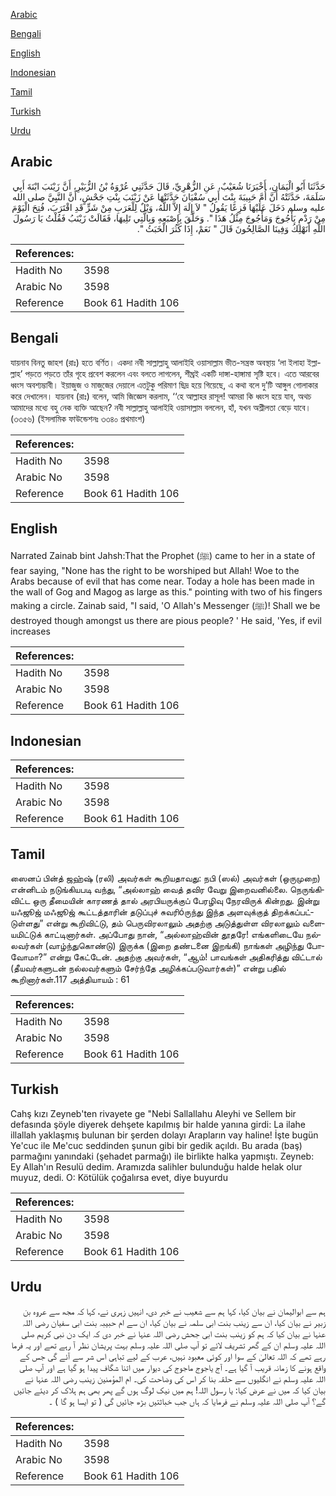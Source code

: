 [Arabic](#arabic)

[Bengali](#bengali)

[English](#english)

[Indonesian](#indonesian)

[Tamil](#tamil)

[Turkish](#turkish)

[Urdu](#urdu)

## Arabic


<div dir="rtl" lang="ar" style={{fontSize:'larger',backgroundColor:'#f8f9fa',padding:20}}>
حَدَّثَنَا أَبُو الْيَمَانِ، أَخْبَرَنَا شُعَيْبٌ، عَنِ الزُّهْرِيِّ، قَالَ حَدَّثَنِي عُرْوَةُ بْنُ الزُّبَيْرِ، أَنَّ زَيْنَبَ ابْنَةَ أَبِي سَلَمَةَ، حَدَّثَتْهُ أَنَّ أُمَّ حَبِيبَةَ بِنْتَ أَبِي سُفْيَانَ حَدَّثَتْهَا عَنْ زَيْنَبَ بِنْتِ جَحْشٍ، أَنَّ النَّبِيَّ صلى الله عليه وسلم دَخَلَ عَلَيْهَا فَزِعًا يَقُولُ ‏"‏ لاَ إِلَهَ إِلاَّ اللَّهُ، وَيْلٌ لِلْعَرَبِ مِنْ شَرٍّ قَدِ اقْتَرَبَ، فُتِحَ الْيَوْمَ مِنْ رَدْمِ يَأْجُوجَ وَمَأْجُوجَ مِثْلُ هَذَا ‏"‏‏.‏ وَحَلَّقَ بِإِصْبَعِهِ وَبِالَّتِي تَلِيهَا، فَقَالَتْ زَيْنَبُ فَقُلْتُ يَا رَسُولَ اللَّهِ أَنَهْلِكُ وَفِينَا الصَّالِحُونَ قَالَ ‏"‏ نَعَمْ، إِذَا كَثُرَ الْخَبَثُ ‏"‏‏.‏
</div>
<div style={{backgroundColor:'#f8f9fa',padding:20, marginBottom: 10}}><table> <thead> <tr> <th>References:</th> <th></th> </tr> </thead> <tbody><tr><td>Hadith No</td><td>3598</td></tr><tr><td>Arabic No</td><td>3598</td></tr><tr><td>Reference</td><td>Book 61 Hadith 106</td></tr></tbody></table></div>

## Bengali


<div dir="ltr" lang="bn" style={{fontSize:'larger',backgroundColor:'#f8f9fa',padding:20}}>
যায়নাব বিনতু জাহশ (রাঃ) হতে বর্ণিত। একদা নবী সাল্লাল্লাহু আলাইহি ওয়াসাল্লাম ভীত-সন্ত্রস্ত অবস্থায় ‘লা ইলাহা ইল্লাল্লাহ’ পড়তে পড়তে তাঁর গৃহে প্রবেশ করলেন এবং বলতে লাগলেন, শীঘ্রই একটি দাঙ্গা-হাঙ্গামা সৃষ্টি হবে। এতে আরবের ধ্বংস অবশ্যম্ভাবী। ইয়াজুজ ও মাজুজের দেয়ালে এতটুকু পরিমাণ ছিদ্র হয়ে গিয়েছে, এ কথা বলে দু’টি আঙ্গুল গোলাকার করে দেখালেন। যায়নাব (রাঃ) বলেন, আমি জিজ্ঞেস করলাম, ‘‘হে আল্লাহর রাসূল! আমরা কি ধ্বংস হয়ে যাব, অথচ আমাদের মধ্যে বহু নেক ব্যক্তি আছেন? নবী সাল্লাল্লাহু আলাইহি ওয়াসাল্লাম বললেন, হাঁ, যখন অশ্লীলতা বেড়ে যাবে। (৩৩৫৬) (ইসলামিক ফাউন্ডেশনঃ ৩৩৪০ প্রথমাংশ)
</div>
<div style={{backgroundColor:'#f8f9fa',padding:20, marginBottom: 10}}><table> <thead> <tr> <th>References:</th> <th></th> </tr> </thead> <tbody><tr><td>Hadith No</td><td>3598</td></tr><tr><td>Arabic No</td><td>3598</td></tr><tr><td>Reference</td><td>Book 61 Hadith 106</td></tr></tbody></table></div>

## English


<div dir="ltr" lang="en" style={{fontSize:'larger',backgroundColor:'#f8f9fa',padding:20}}>
Narrated Zainab bint Jahsh:That the Prophet (ﷺ) came to her in a state of fear saying, "None has the right to be worshiped but Allah! Woe to the Arabs because of evil that has come near. Today a hole has been made in the wall of Gog and Magog as large as this." pointing with two of his fingers making a circle. Zainab said, "I said, 'O Allah's Messenger (ﷺ)! Shall we be destroyed though amongst us there are pious people? ' He said, 'Yes, if evil increases
</div>
<div style={{backgroundColor:'#f8f9fa',padding:20, marginBottom: 10}}><table> <thead> <tr> <th>References:</th> <th></th> </tr> </thead> <tbody><tr><td>Hadith No</td><td>3598</td></tr><tr><td>Arabic No</td><td>3598</td></tr><tr><td>Reference</td><td>Book 61 Hadith 106</td></tr></tbody></table></div>

## Indonesian


<div dir="ltr" lang="id" style={{fontSize:'larger',backgroundColor:'#f8f9fa',padding:20}}>

</div>
<div style={{backgroundColor:'#f8f9fa',padding:20, marginBottom: 10}}><table> <thead> <tr> <th>References:</th> <th></th> </tr> </thead> <tbody><tr><td>Hadith No</td><td>3598</td></tr><tr><td>Arabic No</td><td>3598</td></tr><tr><td>Reference</td><td>Book 61 Hadith 106</td></tr></tbody></table></div>

## Tamil


<div dir="ltr" lang="ta" style={{fontSize:'larger',backgroundColor:'#f8f9fa',padding:20}}>
ஸைனப் பின்த் ஜஹ்ஷ் (ரலி) அவர்கள் கூறியதாவது: நபி (ஸல்) அவர்கள் (ஒருமுறை) என்னிடம் நடுங்கியபடி வந்து, “அல்லாஹ் வைத் தவிர வேறு இறைவனில்லை. நெருங்கிவிட்ட ஒரு தீமையின் காரணத் தால் அரபியருக்குப் பேரழிவு நேரவிருக் கின்றது. இன்று யஃஜூஜ் மஃஜூஜ் கூட்டத்தாரின் தடுப்புச் சுவரிóருந்து இந்த அளவுக்குத் திறக்கப்பட்டுள்ளது” என்று கூறிவிட்டு, தம் பெருவிரலாலும் அதற்கு அடுத்துள்ள விரலாலும் வளையமிட்டுக் காட்டினார்கள். அப்போது நான், “அல்லாஹ்வின் தூதரே! எங்களிடையே நல்லவர்கள் (வாழ்ந்துகொண்டு) இருக்க (இறை தண்டனை இறங்கி) நாங்கள் அழிந்து போவோமா?” என்று கேட்டேன். அதற்கு அவர்கள், “ஆம்! பாவங்கள் அதிகரித்து விட்டால் (தீயவர்களுடன் நல்லவர்களும் சேர்ந்தே அழிக்கப்படுவார்கள்)” என்று பதில் கூறினார்கள்.117 அத்தியாயம் : 61
</div>
<div style={{backgroundColor:'#f8f9fa',padding:20, marginBottom: 10}}><table> <thead> <tr> <th>References:</th> <th></th> </tr> </thead> <tbody><tr><td>Hadith No</td><td>3598</td></tr><tr><td>Arabic No</td><td>3598</td></tr><tr><td>Reference</td><td>Book 61 Hadith 106</td></tr></tbody></table></div>

## Turkish


<div dir="ltr" lang="tr" style={{fontSize:'larger',backgroundColor:'#f8f9fa',padding:20}}>
Cahş kızı Zeyneb'ten rivayete ge "Nebi Sallallahu Aleyhi ve Sellem bir defasında şöyle diyerek dehşete kapılmış bir halde yanına girdi: La ilahe illallah yaklaşmış bulunan bir şerden dolayı Arapların vay haline! İşte bugün Ye'cuc ile Me'cuc seddinden şunun gibi bir gedik açıldı. Bu arada (baş) parmağını yanındaki (şehadet parmağı) ile birlikte halka yapmıştı. Zeyneb: Ey Allah'ın Resulü dedim. Aramızda salihler bulunduğu halde helak olur muyuz, dedi. O: Kötülük çoğalırsa evet, diye buyurdu
</div>
<div style={{backgroundColor:'#f8f9fa',padding:20, marginBottom: 10}}><table> <thead> <tr> <th>References:</th> <th></th> </tr> </thead> <tbody><tr><td>Hadith No</td><td>3598</td></tr><tr><td>Arabic No</td><td>3598</td></tr><tr><td>Reference</td><td>Book 61 Hadith 106</td></tr></tbody></table></div>

## Urdu


<div dir="rtl" lang="ur" style={{fontSize:'larger',backgroundColor:'#f8f9fa',padding:20}}>
ہم سے ابوالیمان نے بیان کیا، کہا ہم سے شعیب نے خبر دی، انہیں زہری نے، کہا کہ مجھ سے عروہ بن زبیر نے بیان کیا، ان سے زینب بنت ابی سلمہ نے بیان کیا، ان سے ام حبیبہ بنت ابی سفیان رضی اللہ عنہا نے بیان کیا کہ ہم کو زینب بنت ابی جحش رضی اللہ عنہا نے خبر دی کہ ایک دن نبی کریم صلی اللہ علیہ وسلم ان کے گھر تشریف لائے تو آپ صلی اللہ علیہ وسلم بہت پریشان نظر آ رہے تھے اور یہ فرما رہے تھے کہ اللہ تعالیٰ کے سوا اور کوئی معبود نہیں، عرب کے لیے تباہی اس شر سے آئے گی جس کے واقع ہونے کا زمانہ قریب آ گیا ہے۔ آج یاجوج ماجوج کی دیوار میں اتنا شگاف پیدا ہو گیا ہے اور آپ صلی اللہ علیہ وسلم نے انگلیوں سے حلقہ بنا کر اس کی وضاحت کی۔ ام المؤمنین زینب رضی اللہ عنہا نے بیان کیا کہ میں نے عرض کیا: یا رسول اللہ! ہم میں نیک لوگ ہوں گے پھر بھی ہم ہلاک کر دیئے جائیں گے؟ آپ صلی اللہ علیہ وسلم نے فرمایا کہ ہاں جب خباثتیں بڑھ جائیں گی ( تو ایسا ہو گا ) ۔
</div>
<div style={{backgroundColor:'#f8f9fa',padding:20, marginBottom: 10}}><table> <thead> <tr> <th>References:</th> <th></th> </tr> </thead> <tbody><tr><td>Hadith No</td><td>3598</td></tr><tr><td>Arabic No</td><td>3598</td></tr><tr><td>Reference</td><td>Book 61 Hadith 106</td></tr></tbody></table></div>